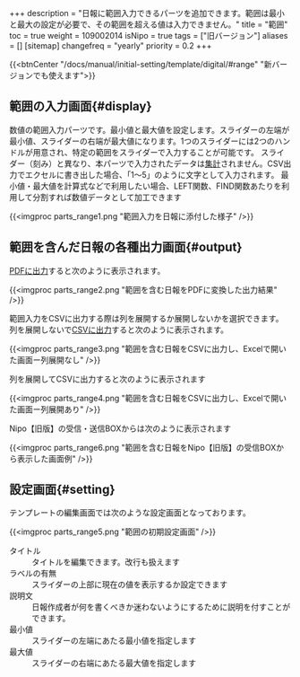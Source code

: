+++
description = "日報に範囲入力できるパーツを追加できます。範囲は最小と最大の設定が必要で、その範囲を超える値は入力できません。"
title = "範囲"
toc = true
weight = 109002014
isNipo = true
tags = ["旧バージョン"]
aliases = []
[sitemap]
  changefreq = "yearly"
  priority = 0.2
+++

{{<btnCenter "/docs/manual/initial-setting/template/digital/#range" "新バージョンでも使えます">}}

## 範囲の入力画面{#display}

数値の範囲入力パーツです。最小値と最大値を設定します。スライダーの左端が最小値、スライダーの右端が最大値になります。1つのスライダーには2つのハンドルが用意され、特定の範囲をスライダーで入力することが可能です。
スライダー（刻み）と異なり、本パーツで入力されたデータは[集計](/legacy/manual/analytics/)されません。CSV出力でエクセルに書き出した場合、「1〜5」のように文字として入力されます。
最小値・最大値を計算式などで利用したい場合、LEFT関数、FIND関数あたりを利用して分割すれば数値データとして加工できます

{{<imgproc parts_range1.png "範囲入力を日報に添付した様子" />}}

## 範囲を含んだ日報の各種出力画面{#output}

[PDFに出力](/legacy/manual/pdf/)すると次のように表示されます。

{{<imgproc parts_range2.png "範囲を含む日報をPDFに変換した出力結果" />}}

範囲入力をCSVに出力する際は列を展開するか展開しないかを選択できます。
列を展開しないで[CSVに出力](/legacy/manual/analytics/)すると次のように表示されます。

{{<imgproc parts_range3.png "範囲を含む日報をCSVに出力し、Excelで開いた画面ー列展開なし" />}}

列を展開してCSVに出力すると次のように表示されます

{{<imgproc parts_range4.png "範囲を含む日報をCSVに出力し、Excelで開いた画面ー列展開あり" />}}

Nipo【旧版】の受信・送信BOXからは次のように表示されます

{{<imgproc parts_range6.png "範囲を含む日報をNipo【旧版】の受信BOXから表示した画面例" />}}

## 設定画面{#setting}

テンプレートの編集画面では次のような設定画面となっております。

{{<imgproc parts_range5.png "範囲の初期設定画面" />}}

<dl class="basic">
  <dt>タイトル</dt>
  <dd>タイトルを編集できます。改行も扱えます</dd>
  <dt>ラベルの有無</dt>
  <dd>スライダーの上部に現在の値を表示するか設定できます</dd>
  <dt>説明文</dt>
  <dd>日報作成者が何を書くべきか迷わないようにするために説明を付すことができます。</dd>
  <dt>最小値</dt>
  <dd>スライダーの左端にあたる最小値を指定します</dd>
  <dt>最大値</dt>
  <dd>スライダーの右端にあたる最大値を指定します</dd>
</dl>
